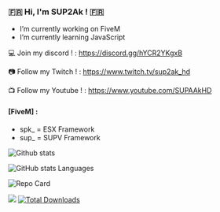 ### :fr: Hi, I'm SUP2Ak ! :fr:

- I’m currently working on FiveM
- I’m currently learning JavaScript

💻 Join my discord ! : https://discord.gg/hYCR2YKgxB

📷 Follow my Twitch ! : https://www.twitch.tv/sup2ak_hd

📺 Follow my Youtube ! : https://www.youtube.com/SUPAAkHD

#### [FiveM] :
- spk_ = ESX Framework
- sup_ = SUPV Framework 

![Github stats](https://github-readme-stats.vercel.app/api?username=SUP2Ak&show_icons=true&theme=radical)

![GitHub stats Languages](https://github-readme-stats.vercel.app/api/top-langs/?username=SUP2Ak&layout=compact&theme=radical)

![Repo Card](https://github-readme-stats.vercel.app/api/pin/?username=SUP2Ak&repo=spk_core&show_owner=true&theme=radical)

![](https://komarev.com/ghpvc/?username=SUP2Ak&color=brightgreen)
[![Total Downloads](http://poser.pugx.org/SUP2Ak/spk_core/downloads)](https://packagist.org/packages/SUP2Ak/spk_core)
